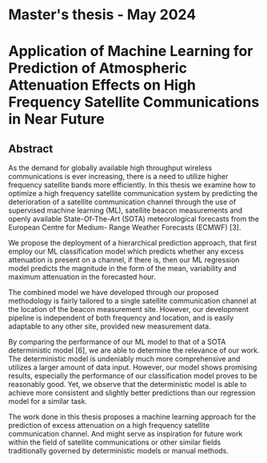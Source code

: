 # Master's thesis - May 2024
# Application of Machine Learning for Prediction of Atmospheric Attenuation Effects on High Frequency Satellite Communications in Near Future
## Abstract
As the demand for globally available high throughput wireless communications is ever
increasing, there is a need to utilize higher frequency satellite bands more efficiently. In this
thesis we examine how to optimize a high frequency satellite communication system by
predicting the deterioration of a satellite communication channel through the use of
supervised machine learning (ML), satellite beacon measurements and openly available
State-Of-The-Art (SOTA) meteorological forecasts from the European Centre for Medium-
Range Weather Forecasts (ECMWF) [3].

  We propose the deployment of a hierarchical prediction approach, that first employ
our ML classification model which predicts whether any excess attenuation is present on a
channel, if there is, then our ML regression model predicts the magnitude in the form of the
mean, variability and maximum attenuation in the forecasted hour.

  The combined model we have developed through our proposed methodology is
fairly tailored to a single satellite communication channel at the location of the beacon
measurement site. However, our development pipeline is independent of both frequency
and location, and is easily adaptable to any other site, provided new measurement data.

  By comparing the performance of our ML model to that of a SOTA deterministic
model [6], we are able to determine the relevance of our work. The deterministic model is
undeniably much more comprehensive and utilizes a larger amount of data input. However,
our model shows promising results, especially the performance of our classification model
proves to be reasonably good. Yet, we observe that the deterministic model is able to
achieve more consistent and slightly better predictions than our regression model for a
similar task.

  The work done in this thesis proposes a machine learning approach for the
prediction of excess attenuation on a high frequency satellite communication channel. And
might serve as inspiration for future work within the field of satellite communications or
other similar fields traditionally governed by deterministic models or manual methods.
